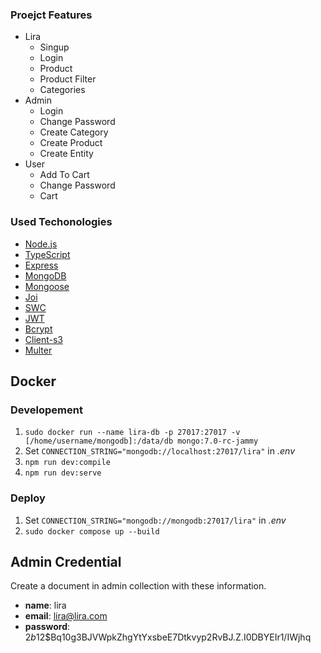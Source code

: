 ### Proejct Features

- Lira
  - Singup
  - Login
  - Product
  - Product Filter
  - Categories
- Admin
  - Login
  - Change Password
  - Create Category
  - Create Product
  - Create Entity
- User
  - Add To Cart
  - Change Password
  - Cart

### Used Techonologies

- [Node.js](https://nodejs.org/en)
- [TypeScript](https://www.typescriptlang.org/)
- [Express](https://expressjs.com/)
- [MongoDB](https://mongodb.com)
- [Mongoose](https://mongoosejs.com/)
- [Joi](https://joi.dev/)
- [SWC](https://swc.rs/)
- [JWT](https://jwt.io/)
- [Bcrypt](https://www.npmjs.com/package/bcrypt)
- [Client-s3](https://www.npmjs.com/package/@aws-sdk/client-s3)
- [Multer](https://www.npmjs.com/package/multer)

## Docker

### Developement

1. `sudo docker run --name lira-db -p 27017:27017 -v [/home/username/mongodb]:/data/db mongo:7.0-rc-jammy`
2. Set `CONNECTION_STRING="mongodb://localhost:27017/lira"` in _.env_
3. `npm run dev:compile`
4. `npm run dev:serve`

### Deploy

1. Set `CONNECTION_STRING="mongodb://mongodb:27017/lira"` in _.env_
2. `sudo docker compose up --build`

## Admin Credential

Create a document in admin collection with these information.
- **name**: lira
- **email**: lira@lira.com
- **password**: $2b$12$Bq10g3BJVWpkZhgYtYxsbeE7Dtkvyp2RvBJ.Z.I0DBYEIr1/IWjhq
